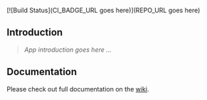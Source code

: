 [![Build Status](CI_BADGE_URL goes here)](REPO_URL goes here)

## Introduction

> *App introduction goes here ...*

## Documentation

Please check out full documentation on the [wiki](../../wiki).
